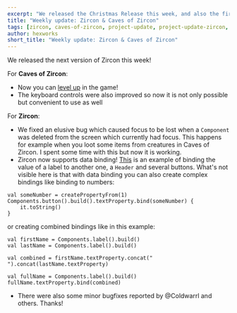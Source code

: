 ```yaml
---
excerpt: "We released the Christmas Release this week, and also the first version of Caves of Zircon"
title: "Weekly update: Zircon & Caves of Zircon"
tags: [zircon, caves-of-zircon, project-update, project-update-zircon, project-update-coz]
author: hexworks
short_title: "Weekly update: Zircon & Caves of Zircon"
---
```

We released the next version of Zircon this week!

For **Caves of Zircon**:

- Now you can [level up](https://cdn.discordapp.com/attachments/509142267735310338/525811202551447553/coz_xp.gif) in the game!
- The keyboard controls were also improved so now it is not only possible but convenient to use as well
  
For **Zircon**:

- We fixed an elusive bug which caused focus to be lost when a `Component` was deleted from the screen which currently had focus.
  This happens for example when you loot some items from creatures in Caves of Zircon. I spent some time with this but now it is
  working.
- Zircon now supports data binding! [This](https://cdn.discordapp.com/attachments/363754040103796737/525042125151141939/data_binding_with_labels.gif)
  is an example of binding the value of a label to another one, a `Header` and several buttons. What's not visible here is that with data binding you
  can also create complex bindings like binding to numbers:
```
val someNumber = createPropertyFrom(1)
Components.button().build().textProperty.bind(someNumber) {
    it.toString()
}
```

or creating combined bindings like in this example:

```
val firstName = Components.label().build()
val lastName = Components.label().build()

val combined = firstName.textProperty.concat(" ").concat(lastName.textProperty)

val fullName = Components.label().build()
fullName.textProperty.bind(combined)
```
- There were also some minor bugfixes reported by @Coldwarrl and others. Thanks!

